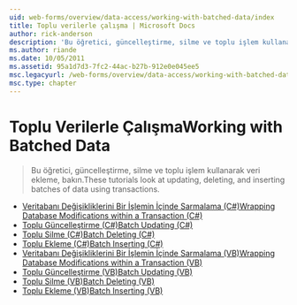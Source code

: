 ```yaml
---
uid: web-forms/overview/data-access/working-with-batched-data/index
title: Toplu verilerle çalışma | Microsoft Docs
author: rick-anderson
description: 'Bu öğretici, güncelleştirme, silme ve toplu işlem kullanarak veri ekleme, bakın.'
ms.author: riande
ms.date: 10/05/2011
ms.assetid: 95a1d7d3-7fc2-44ac-b27b-912e0e045ee5
msc.legacyurl: /web-forms/overview/data-access/working-with-batched-data
msc.type: chapter
---
```

<a name="working-with-batched-data"></a><span data-ttu-id="e894f-103">Toplu Verilerle Çalışma</span><span class="sxs-lookup"><span data-stu-id="e894f-103">Working with Batched Data</span></span>
====================
> <span data-ttu-id="e894f-104">Bu öğretici, güncelleştirme, silme ve toplu işlem kullanarak veri ekleme, bakın.</span><span class="sxs-lookup"><span data-stu-id="e894f-104">These tutorials look at updating, deleting, and inserting batches of data using transactions.</span></span>


- [<span data-ttu-id="e894f-105">Veritabanı Değişikliklerini Bir İşlemin İçinde Sarmalama (C#)</span><span class="sxs-lookup"><span data-stu-id="e894f-105">Wrapping Database Modifications within a Transaction (C#)</span></span>](wrapping-database-modifications-within-a-transaction-cs.md)
- [<span data-ttu-id="e894f-106">Toplu Güncelleştirme (C#)</span><span class="sxs-lookup"><span data-stu-id="e894f-106">Batch Updating (C#)</span></span>](batch-updating-cs.md)
- [<span data-ttu-id="e894f-107">Toplu Silme (C#)</span><span class="sxs-lookup"><span data-stu-id="e894f-107">Batch Deleting (C#)</span></span>](batch-deleting-cs.md)
- [<span data-ttu-id="e894f-108">Toplu Ekleme (C#)</span><span class="sxs-lookup"><span data-stu-id="e894f-108">Batch Inserting (C#)</span></span>](batch-inserting-cs.md)
- [<span data-ttu-id="e894f-109">Veritabanı Değişikliklerini Bir İşlemin İçinde Sarmalama (VB)</span><span class="sxs-lookup"><span data-stu-id="e894f-109">Wrapping Database Modifications within a Transaction (VB)</span></span>](wrapping-database-modifications-within-a-transaction-vb.md)
- [<span data-ttu-id="e894f-110">Toplu Güncelleştirme (VB)</span><span class="sxs-lookup"><span data-stu-id="e894f-110">Batch Updating (VB)</span></span>](batch-updating-vb.md)
- [<span data-ttu-id="e894f-111">Toplu Silme (VB)</span><span class="sxs-lookup"><span data-stu-id="e894f-111">Batch Deleting (VB)</span></span>](batch-deleting-vb.md)
- [<span data-ttu-id="e894f-112">Toplu Ekleme (VB)</span><span class="sxs-lookup"><span data-stu-id="e894f-112">Batch Inserting (VB)</span></span>](batch-inserting-vb.md)
